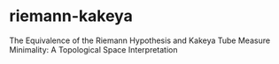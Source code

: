 # riemann-kakeya
The Equivalence of the Riemann Hypothesis and Kakeya Tube Measure Minimality: A Topological Space Interpretation
